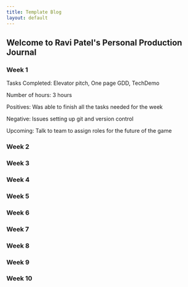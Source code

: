 ```yaml
---
title: Template Blog
layout: default
---
```


## Welcome to Ravi Patel's Personal Production Journal

### Week 1

Tasks Completed: Elevator pitch, One page GDD, TechDemo 


Number of hours: 3 hours 


Positives: Was able to finish all the tasks needed for the week 


Negative: Issues setting up git and version control 


Upcoming: Talk to team to assign roles for the future of the game
### Week 2

### Week 3

### Week 4

### Week 5

### Week 6

### Week 7

### Week 8

### Week 9

### Week 10
